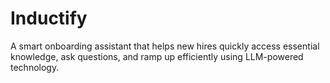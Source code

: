 # Inductify
A smart onboarding assistant that helps new hires quickly access essential knowledge, ask questions, and ramp up efficiently using LLM-powered technology.
